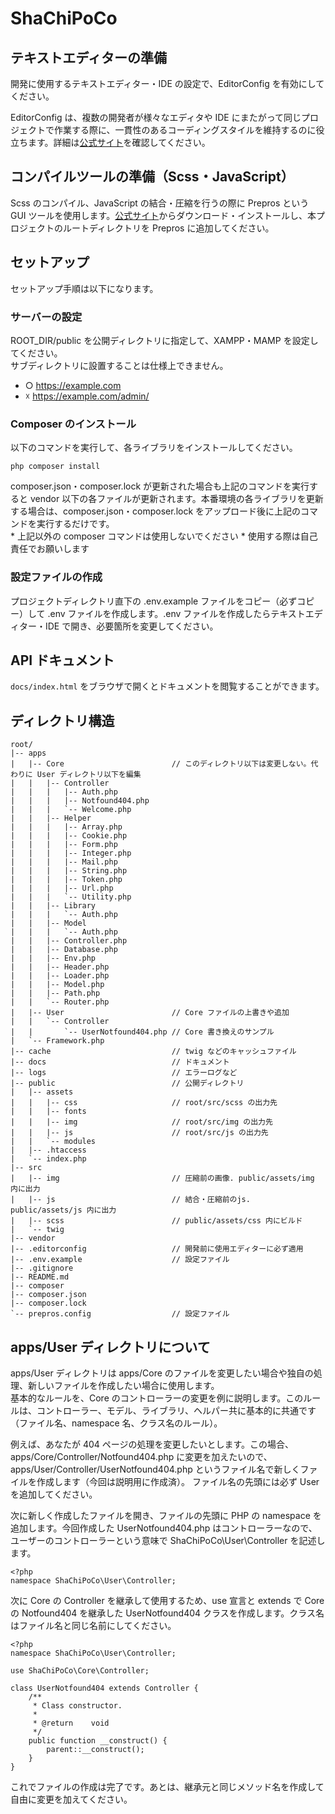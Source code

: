 ShaChiPoCo
==========

## テキストエディターの準備
開発に使用するテキストエディター・IDE の設定で、EditorConfig を有効にしてください。

EditorConfig は、複数の開発者が様々なエディタや IDE にまたがって同じプロジェクトで作業する際に、一貫性のあるコーディングスタイルを維持するのに役立ちます。詳細は[公式サイト](https://editorconfig.org)を確認してください。

## コンパイルツールの準備（Scss・JavaScript）
Scss のコンパイル、JavaScript の結合・圧縮を行うの際に Prepros という GUI ツールを使用します。[公式サイト](https://prepros.io)からダウンロード・インストールし、本プロジェクトのルートディレクトリを Prepros に追加してください。

## セットアップ
セットアップ手順は以下になります。

### サーバーの設定
ROOT_DIR/public を公開ディレクトリに指定して、XAMPP・MAMP を設定してください。  
サブディレクトリに設置することは仕様上できません。

* ○ https://example.com
* ☓ https://example.com/admin/

### Composer のインストール
以下のコマンドを実行して、各ライブラリをインストールしてください。

```
php composer install
```

composer.json・composer.lock が更新された場合も上記のコマンドを実行すると vendor 以下の各ファイルが更新されます。本番環境の各ライブラリを更新する場合は、composer.json・composer.lock をアップロード後に上記のコマンドを実行するだけです。  
\* 上記以外の composer コマンドは使用しないでください
\* 使用する際は自己責任でお願いします

### 設定ファイルの作成
プロジェクトディレクトリ直下の .env.example ファイルをコピー（必ずコピー）して .env ファイルを作成します。.env ファイルを作成したらテキストエディター・IDE で開き、必要箇所を変更してください。

## API ドキュメント
`docs/index.html` をブラウザで開くとドキュメントを閲覧することができます。

## ディレクトリ構造

```
root/
|-- apps
|   |-- Core                        // このディレクトリ以下は変更しない。代わりに User ディレクトリ以下を編集
|   |   |-- Controller
|   |   |   |-- Auth.php
|   |   |   |-- Notfound404.php
|   |   |   `-- Welcome.php
|   |   |-- Helper
|   |   |   |-- Array.php
|   |   |   |-- Cookie.php
|   |   |   |-- Form.php
|   |   |   |-- Integer.php
|   |   |   |-- Mail.php
|   |   |   |-- String.php
|   |   |   |-- Token.php
|   |   |   |-- Url.php
|   |   |   `-- Utility.php
|   |   |-- Library
|   |   |   `-- Auth.php
|   |   |-- Model
|   |   |   `-- Auth.php
|   |   |-- Controller.php
|   |   |-- Database.php
|   |   |-- Env.php
|   |   |-- Header.php
|   |   |-- Loader.php
|   |   |-- Model.php
|   |   |-- Path.php
|   |   `-- Router.php
|   |-- User                        // Core ファイルの上書きや追加
|   |   `-- Controller
|   |       `-- UserNotfound404.php // Core 書き換えのサンプル
|   `-- Framework.php
|-- cache                           // twig などのキャッシュファイル
|-- docs                            // ドキュメント
|-- logs                            // エラーログなど
|-- public                          // 公開ディレクトリ 
|   |-- assets
|   |   |-- css                     // root/src/scss の出力先 
|   |   |-- fonts
|   |   |-- img                     // root/src/img の出力先 
|   |   |-- js                      // root/src/js の出力先
|   |   `-- modules
|   |-- .htaccess
|   `-- index.php
|-- src
|   |-- img                         // 圧縮前の画像. public/assets/img 内に出力
|   |-- js                          // 結合・圧縮前のjs. public/assets/js 内に出力
|   |-- scss                        // public/assets/css 内にビルド
|   `-- twig
|-- vendor
|-- .editorconfig                   // 開発前に使用エディターに必ず適用
|-- .env.example                    // 設定ファイル
|-- .gitignore
|-- README.md
|-- composer
|-- composer.json
|-- composer.lock
`-- prepros.config                  // 設定ファイル
```

## apps/User ディレクトリについて
apps/User ディレクトリは apps/Core のファイルを変更したい場合や独自の処理、新しいファイルを作成したい場合に使用します。  
基本的なルールを、Core のコントローラーの変更を例に説明します。このルールは、コントローラー、モデル、ライブラリ、ヘルパー共に基本的に共通です（ファイル名、namespace 名、クラス名のルール）。  
  
例えば、あなたが 404 ページの処理を変更したいとします。この場合、apps/Core/Controller/Notfound404.php に変更を加えたいので、apps/User/Controller/UserNotfound404.php というファイル名で新しくファイルを作成します（今回は説明用に作成済）。  ファイル名の先頭には必ず User を追加してください。

次に新しく作成したファイルを開き、ファイルの先頭に PHP の namespace を追加します。今回作成した UserNotfound404.php はコントローラーなので、ユーザーのコントローラーという意味で ShaChiPoCo\User\Controller を記述します。

```
<?php
namespace ShaChiPoCo\User\Controller;

```

次に Core の Controller を継承して使用するため、use 宣言と extends で Core の Notfound404 を継承した UserNotfound404 クラスを作成します。クラス名はファイル名と同じ名前にしてください。

```
<?php
namespace ShaChiPoCo\User\Controller;

use ShaChiPoCo\Core\Controller;

class UserNotfound404 extends Controller {
    /**
     * Class constructor.
     *
     * @return    void
     */
    public function __construct() {
        parent::__construct();
    }
}
```

これでファイルの作成は完了です。あとは、継承元と同じメソッド名を作成して自由に変更を加えてください。
